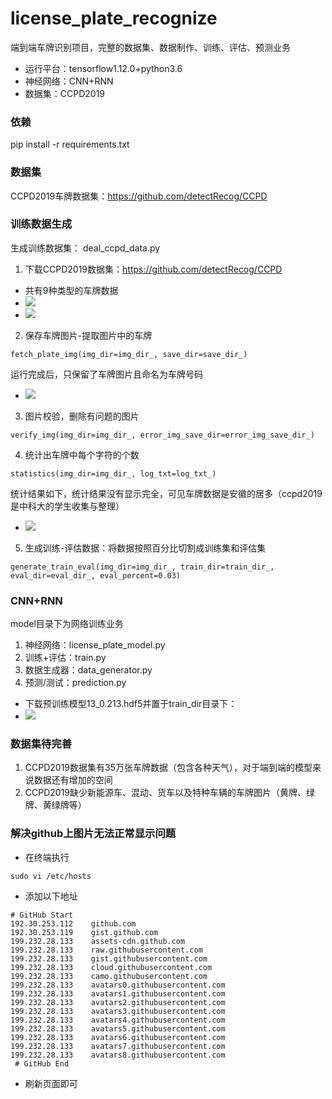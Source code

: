 # license_plate_recognize
端到端车牌识别项目，完整的数据集、数据制作、训练、评估、预测业务
* 运行平台：tensorflow1.12.0+python3.6
* 神经网络：CNN+RNN
* 数据集：CCPD2019


### 依赖
pip install -r requirements.txt

### 数据集
CCPD2019车牌数据集：https://github.com/detectRecog/CCPD

### 训练数据生成
生成训练数据集： deal_ccpd_data.py
1. 下载CCPD2019数据集：https://github.com/detectRecog/CCPD
* 共有9种类型的车牌数据
* ![](https://github.com/MrZhousf/license_plate_recognize/blob/master/pic/data.png?raw=true)
* ![](https://github.com/MrZhousf/license_plate_recognize/blob/master/pic/data_detail.png?raw=true)

2. 保存车牌图片-提取图片中的车牌
```python3
fetch_plate_img(img_dir=img_dir_, save_dir=save_dir_)
```
运行完成后，只保留了车牌图片且命名为车牌号码
* ![](https://github.com/MrZhousf/license_plate_recognize/blob/master/pic/plate.png?raw=true)

3. 图片校验，删除有问题的图片
```python3
verify_img(img_dir=img_dir_, error_img_save_dir=error_img_save_dir_)
```

4. 统计出车牌中每个字符的个数
```python3
statistics(img_dir=img_dir_, log_txt=log_txt_)
```
统计结果如下，统计结果没有显示完全，可见车牌数据是安徽的居多（ccpd2019是中科大的学生收集与整理）
* ![](https://github.com/MrZhousf/license_plate_recognize/blob/master/pic/statistic.png?raw=true)

5. 生成训练-评估数据：将数据按照百分比切割成训练集和评估集
```python3
generate_train_eval(img_dir=img_dir_, train_dir=train_dir_, eval_dir=eval_dir_, eval_percent=0.03)
```

### CNN+RNN
model目录下为网络训练业务
1. 神经网络：license_plate_model.py
2. 训练+评估：train.py
3. 数据生成器：data_generator.py
4. 预测/测试：prediction.py
* 下载预训练模型13_0.213.hdf5并置于train_dir目录下：
* ![](https://github.com/MrZhousf/license_plate_recognize/blob/master/pic/pre.png?raw=true)

### 数据集待完善
1. CCPD2019数据集有35万张车牌数据（包含各种天气），对于端到端的模型来说数据还有增加的空间
2. CCPD2019缺少新能源车、混动、货车以及特种车辆的车牌图片（黄牌、绿牌、黄绿牌等）

### 解决github上图片无法正常显示问题
* 在终端执行
```python3
sudo vi /etc/hosts
```
* 添加以下地址
```python3
# GitHub Start
192.30.253.112    github.com
192.30.253.119    gist.github.com
199.232.28.133    assets-cdn.github.com
199.232.28.133    raw.githubusercontent.com
199.232.28.133    gist.githubusercontent.com
199.232.28.133    cloud.githubusercontent.com
199.232.28.133    camo.githubusercontent.com
199.232.28.133    avatars0.githubusercontent.com
199.232.28.133    avatars1.githubusercontent.com
199.232.28.133    avatars2.githubusercontent.com
199.232.28.133    avatars3.githubusercontent.com
199.232.28.133    avatars4.githubusercontent.com
199.232.28.133    avatars5.githubusercontent.com
199.232.28.133    avatars6.githubusercontent.com
199.232.28.133    avatars7.githubusercontent.com
199.232.28.133    avatars8.githubusercontent.com
 # GitHub End
```
* 刷新页面即可





